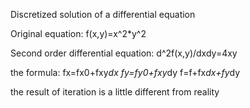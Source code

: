 Discretized solution of a differential equation

Original equation:
f(x,y)=x^2*y^2

Second order differential equation:
d^2f(x,y)/dxdy=4xy

the formula:
fx=fx0+fxy*dx
fy=fy0+fxy*dy
f=f+fx*dx+fy*dy


the result of iteration is a little different from reality
